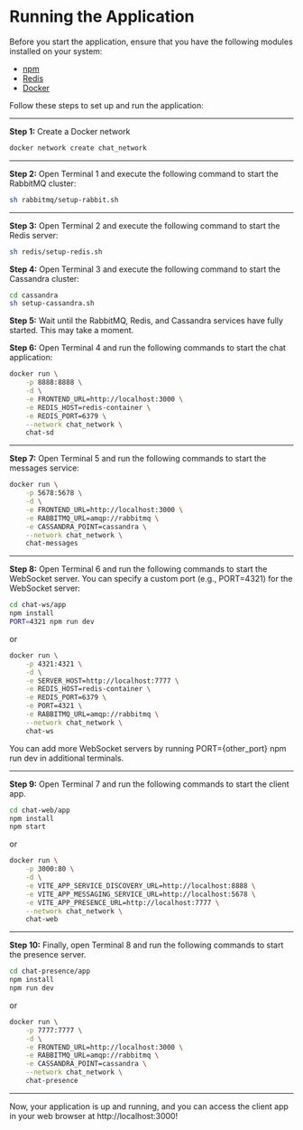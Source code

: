 # Running the Application

Before you start the application, ensure that you have the following modules installed on your system:

- [npm](https://www.npmjs.com/)
- [Redis](https://redis.io/)
- [Docker](https://www.docker.com/)


Follow these steps to set up and run the application:

---
**Step 1:** Create a Docker network
```bash
docker network create chat_network
```

---
**Step 2:** Open Terminal 1 and execute the following command to start the RabbitMQ cluster:
```bash
sh rabbitmq/setup-rabbit.sh
```

---
**Step 3:** Open Terminal 2 and execute the following command to start the Redis server:

```bash
sh redis/setup-redis.sh
```


**Step 4:**  Open Terminal 3 and execute the following command to start the Cassandra cluster:

```bash
cd cassandra
sh setup-cassandra.sh
```


**Step 5:**  Wait until the RabbitMQ, Redis, and Cassandra services have fully started. This may take a moment.


**Step 6:**  Open Terminal 4 and run the following commands to start the chat application:

```bash
docker run \
    -p 8888:8888 \
    -d \
    -e FRONTEND_URL=http://localhost:3000 \
    -e REDIS_HOST=redis-container \
    -e REDIS_PORT=6379 \
    --network chat_network \
    chat-sd
```

---
**Step 7:**  Open Terminal 5 and run the following commands to start the messages service:

```bash
docker run \
    -p 5678:5678 \
    -d \
    -e FRONTEND_URL=http://localhost:3000 \
    -e RABBITMQ_URL=amqp://rabbitmq \
    -e CASSANDRA_POINT=cassandra \
    --network chat_network \
    chat-messages
```

---
**Step 8:**  Open Terminal 6 and run the following commands to start the WebSocket server. You can specify a custom port (e.g., PORT=4321) for the WebSocket server:

```bash
cd chat-ws/app
npm install
PORT=4321 npm run dev
```

or

```bash
docker run \
    -p 4321:4321 \
    -d \
    -e SERVER_HOST=http://localhost:7777 \
    -e REDIS_HOST=redis-container \
    -e REDIS_PORT=6379 \
    -e PORT=4321 \
    -e RABBITMQ_URL=amqp://rabbitmq \
    --network chat_network \
    chat-ws
```

You can add more WebSocket servers by running PORT={other_port} npm run dev in additional terminals.

---
**Step 9:**  Open Terminal 7 and run the following commands to start the client app.

```bash
cd chat-web/app
npm install
npm start
```

or 

```bash
docker run \
    -p 3000:80 \
    -d \
    -e VITE_APP_SERVICE_DISCOVERY_URL=http://localhost:8888 \
    -e VITE_APP_MESSAGING_SERVICE_URL=http://localhost:5678 \
    -e VITE_APP_PRESENCE_URL=http://localhost:7777 \
    --network chat_network \
    chat-web
```

---
**Step 10:** Finally, open Terminal 8 and run the following commands to start the presence server.

```bash
cd chat-presence/app
npm install
npm run dev
```

or

```bash
docker run \
    -p 7777:7777 \
    -d \
    -e FRONTEND_URL=http://localhost:3000 \
    -e RABBITMQ_URL=amqp://rabbitmq \
    -e CASSANDRA_POINT=cassandra \
    --network chat_network \
    chat-presence
```

---
Now, your application is up and running, and you can access the client app in your web browser at http://localhost:3000!